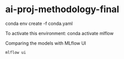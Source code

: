# ai-proj-methodology-final


conda env create -f conda.yaml


To activate this environment:
	conda activate mlflow
	

Comparing the models with MLflow UI
	
	mlflow ui
